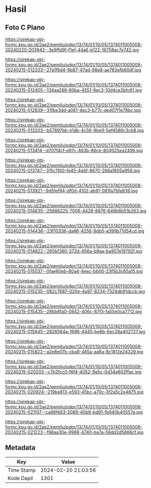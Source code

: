 # Hasil

## Foto C Plano

https://sirekap-obj-formc.kpu.go.id/2ae2/pemilu/pdpr/13/74/01/10/05/1374011005008-20240220-203942--3e9ffd9f-f1ef-44a6-b122-16758ac7e742.jpg

https://sirekap-obj-formc.kpu.go.id/2ae2/pemilu/pdpr/13/74/01/10/05/1374011005008-20240215-012203--27a1f6d4-9b87-47ad-98e8-ae783efb60df.jpg

https://sirekap-obj-formc.kpu.go.id/2ae2/pemilu/pdpr/13/74/01/10/05/1374011005008-20240215-012405--134aa288-60ba-4551-9ec3-10d4ce2bfc61.jpg

https://sirekap-obj-formc.kpu.go.id/2ae2/pemilu/pdpr/13/74/01/10/05/1374011005008-20240215-012839--31fbe3dd-a061-4ec3-b77c-de407f1e78bc.jpg

https://sirekap-obj-formc.kpu.go.id/2ae2/pemilu/pdpr/13/74/01/10/05/1374011005008-20240215-013203--b57897bb-e1db-4c56-9be9-5ef4586c3cb8.jpg

https://sirekap-obj-formc.kpu.go.id/2ae2/pemilu/pdpr/13/74/01/10/05/1374011005008-20240215-013414--d707f4cf-e97c-463b-86ce-804025ea2496.jpg

https://sirekap-obj-formc.kpu.go.id/2ae2/pemilu/pdpr/13/74/01/10/05/1374011005008-20240215-013747--315c1100-fe45-4d4f-8670-268a1805a958.jpg

https://sirekap-obj-formc.kpu.go.id/2ae2/pemilu/pdpr/13/74/01/10/05/1374011005008-20240215-013921--9d5fef94-df0d-4102-ab91-081fa7bfa936.jpg

https://sirekap-obj-formc.kpu.go.id/2ae2/pemilu/pdpr/13/74/01/10/05/1374011005008-20240215-014635--25886225-7006-4428-8876-649b8b51b263.jpg

https://sirekap-obj-formc.kpu.go.id/2ae2/pemilu/pdpr/13/74/01/10/05/1374011005008-20240215-014436--23f10336-da86-4256-9db5-a399b71d54cd.jpg

https://sirekap-obj-formc.kpu.go.id/2ae2/pemilu/pdpr/13/74/01/10/05/1374011005008-20240215-014822--265bf360-372d-456a-b9aa-ba907e19792f.jpg

https://sirekap-obj-formc.kpu.go.id/2ae2/pemilu/pdpr/13/74/01/10/05/1374011005008-20240215-015037--0fae60eb-80a4-4eec-bb00-23f5b3c65a15.jpg

https://sirekap-obj-formc.kpu.go.id/2ae2/pemilu/pdpr/13/74/01/10/05/1374011005008-20240215-015235--082c7687-020e-4a97-8234-7324db91dccb.jpg

https://sirekap-obj-formc.kpu.go.id/2ae2/pemilu/pdpr/13/74/01/10/05/1374011005008-20240215-015435--29bb6fa0-0842-406c-87f3-fa55e0ca7712.jpg

https://sirekap-obj-formc.kpu.go.id/2ae2/pemilu/pdpr/13/74/01/10/05/1374011005008-20240215-015645--2826564a-1696-4445-be6b-6ec28a402727.jpg

https://sirekap-obj-formc.kpu.go.id/2ae2/pemilu/pdpr/13/74/01/10/05/1374011005008-20240215-015822--a2e8e07b-cba8-485a-aa6a-8c1812e24329.jpg

https://sirekap-obj-formc.kpu.go.id/2ae2/pemilu/pdpr/13/74/01/10/05/1374011005008-20240215-020203--c7b2fcc0-f6f4-4052-9a5c-0d34e602ffac.jpg

https://sirekap-obj-formc.kpu.go.id/2ae2/pemilu/pdpr/13/74/01/10/05/1374011005008-20240215-020924--219be813-e593-45bc-a70c-3f2a5c2e4875.jpg

https://sirekap-obj-formc.kpu.go.id/2ae2/pemilu/pdpr/13/74/01/10/05/1374011005008-20240215-021107--ca98f483-2088-40b9-bd91-fb940b40557a.jpg

https://sirekap-obj-formc.kpu.go.id/2ae2/pemilu/pdpr/13/74/01/10/05/1374011005008-20240215-021223--f98aa30e-9968-4740-ba7a-58dd2d5866cf.jpg


## Metadata

| Key        | Value               |
| ---------- | ------------------- |
| Time Stamp | 2024-02-20 21:03:56 |
| Kode Dapil | 1301                |



